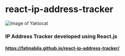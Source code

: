 # react-ip-address-tracker

![Image of Yaktocat](https://raw.githubusercontent.com/fatinabila/react-ip-address-tracker-preview.png)

### IP Address Tracker developed using React.js
#### https://fatinabila.github.io/react-ip-address-tracker/
